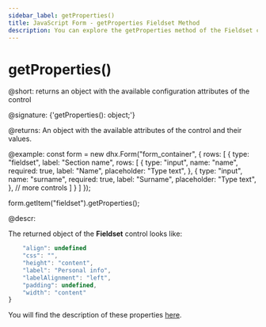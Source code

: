 ```yaml
---
sidebar_label: getProperties()
title: JavaScript Form - getProperties Fieldset Method 
description: You can explore the getProperties method of the Fieldset control of Form in the documentation of the DHTMLX JavaScript UI library. Browse developer guides and API reference, try out code examples and live demos, and download a free 30-day evaluation version of DHTMLX Suite.
---
```


# getProperties()

@short: returns an object with the available configuration attributes of the control

@signature: {'getProperties(): object;'}

@returns:
An object with the available attributes of the control and their values.

@example:
const form = new dhx.Form("form_container", {
    rows: [
        {
            type: "fieldset",
            label: "Section name",
            rows: [
                {
                    type: "input",
                    name: "name",
                    required: true,
                    label: "Name",
                    placeholder: "Type text",
                },
                {
                    type: "input",
                    name: "surname",
                    required: true,
                    label: "Surname",
                    placeholder: "Type text",
                },
                // more controls
            ]
        }
    ]
});

form.getItem("fieldset").getProperties();

@descr:

The returned object of the **Fieldset** control looks like:

```javascript
    "align": undefined 
    "css": "",
    "height": "content",
    "label": "Personal info",
    "labelAlignment": "left",
    "padding": undefined,
    "width": "content"
}
```

You will find the description of these properties [here](form/api/fieldset/api_fieldset_properties.md).